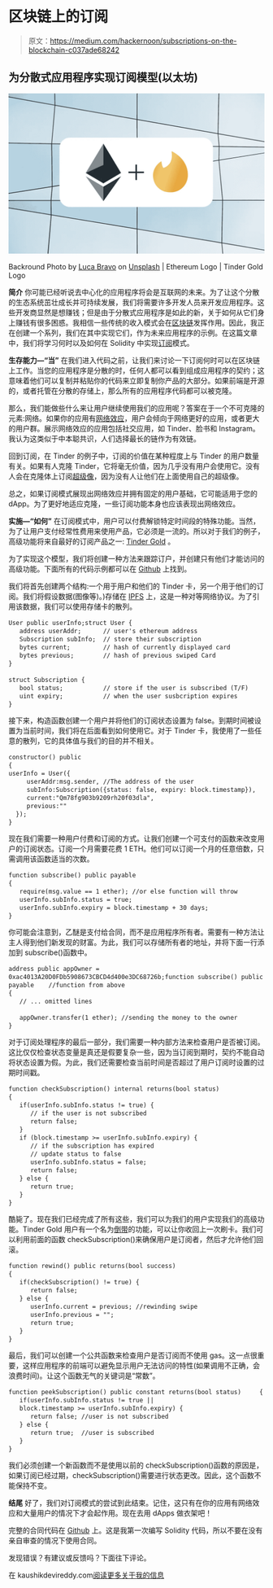 # 区块链上的订阅

> 原文：<https://medium.com/hackernoon/subscriptions-on-the-blockchain-c037ade68242>

## 为分散式应用程序实现订阅模型(以太坊)

![](img/c5f5a2b6681bfd9e46bf3708f33fd6f0.png)

Backround Photo by [Luca Bravo](https://unsplash.com/photos/xnqVGsbXgV4?utm_source=unsplash&utm_medium=referral&utm_content=creditCopyText) on [Unsplash](https://unsplash.com/?utm_source=unsplash&utm_medium=referral&utm_content=creditCopyText) | Ethereum Logo | Tinder Gold Logo

**简介**
你可能已经听说去中心化的应用程序将会是互联网的未来。为了让这个分散的生态系统茁壮成长并可持续发展，我们将需要许多开发人员来开发应用程序。这些开发商显然是想赚钱；但是由于分散式应用程序是如此的新，关于如何从它们身上赚钱有很多困惑。我相信一些传统的收入模式会在[区块链](https://hackernoon.com/tagged/blockchain)发挥作用。因此，我正在创建一个系列，我们在其中实现它们，作为未来应用程序的示例。在这篇文章中，我们将学习何时以及如何在 Solidity 中实现[订阅](https://hackernoon.com/tagged/subscription)模式。

**生存能力—“当”** 在我们进入代码之前，让我们来讨论一下订阅何时可以在区块链上工作。当您的应用程序是分散的时，任何人都可以看到组成应用程序的契约；这意味着他们可以复制并粘贴你的代码来立即复制你产品的大部分。如果前端是开源的，或者托管在分散的存储上，那么所有的应用程序代码都可以被克隆。

那么，我们能做些什么来让用户继续使用我们的应用呢？答案在于一个不可克隆的元素:网络。如果你的应用有[网络效应](https://en.wikipedia.org/wiki/Network_effect)，用户会倾向于网络更好的应用，或者更大的用户群。展示网络效应的应用包括社交应用，如 Tinder、脸书和 Instagram。我认为这类似于中本聪共识，人们选择最长的链作为有效链。

回到订阅，在 Tinder 的例子中，订阅的价值在某种程度上与 Tinder 的用户数量有关。如果有人克隆 Tinder，它将毫无价值，因为几乎没有用户会使用它。没有人会在克隆体上订阅[超级像](https://www.help.tinder.com/hc/en-us/articles/115004493543-Super-Like)，因为没有人让他们在上面使用自己的超级像。

总之，如果订阅模式展现出网络效应并拥有固定的用户基础，它可能适用于您的 dApp。为了更好地适应克隆，一些订阅功能本身也应该表现出网络效应。

**实施—“如何”**
在订阅模式中，用户可以付费解锁特定时间段的特殊功能。当然，为了让用户支付经常性费用来使用产品，它必须是一流的。所以对于我们的例子，高级功能将来自最好的订阅产品之一: [Tinder Gold](https://blog.gotinder.com/introducing-tinder-gold-a-first-class-swipe-experience/) 。

为了实现这个模型，我们将创建一种方法来跟踪订户，并创建只有他们才能访问的高级功能。下面所有的代码示例都可以在 [Github](https://github.com/kloading/RevModels/blob/master/subscription.sol) 上找到。

我们将首先创建两个结构:一个用于用户和他们的 Tinder 卡，另一个用于他们的订阅。我们将假设数据(图像等)。)存储在 [IPFS](http://ipfs.io) 上，这是一种对等网络协议。为了引用该数据，我们可以使用存储卡的散列。

```
User public userInfo;struct User {        
   address userAddr;      // user's ethereum address
   Subscription subInfo;  // store their subscription
   bytes current;         // hash of currently displayed card 
   bytes previous;        // hash of previous swiped Card
} 

struct Subscription {        
   bool status;           // store if the user is subscribed (T/F)           
   uint expiry;           // when the user susbcription expires
}
```

接下来，构造函数创建一个用户并将他们的订阅状态设置为 false。到期时间被设置为当前时间，我们将在后面看到如何使用它。对于 Tinder 卡，我使用了一些任意的散列，它的具体值与我们的目的并不相关。

```
constructor() public     
{        
userInfo = User({
     userAddr:msg.sender, //The address of the user
     subInfo:Subscription({status: false, expiry: block.timestamp}),
     current:"Qm78fg903b9209rh20f03dla",
     previous:""
  });    
}
```

现在我们需要一种用户付费和订阅的方式。让我们创建一个可支付的函数来改变用户的订阅状态。订阅一个月需要花费 1 ETH。他们可以订阅一个月的任意倍数，只需调用该函数适当的次数。

```
function subscribe() public payable     
{        
   require(msg.value == 1 ether); //or else function will throw
   userInfo.subInfo.status = true;        
   userInfo.subInfo.expiry = block.timestamp + 30 days;  
}
```

你可能会注意到，乙醚是支付给合同，而不是应用程序所有者。需要有一种方法让主人得到他们新发现的财富。为此，我们可以存储所有者的地址，并将下面一行添加到 subscribe()函数中。

```
address public appOwner = 0xac4013A20D0FDb5908673CBCD4d400e3DC68726b;function subscribe() public payable    //function from above
{        
   // ... omitted lines

   appOwner.transfer(1 ether); //sending the money to the owner
}
```

对于订阅处理程序的最后一部分，我们需要一种内部方法来检查用户是否被订阅。这比仅仅检查状态变量是真还是假要复杂一些，因为当订阅到期时，契约不能自动将状态设置为假。为此，我们还需要检查当前时间是否超过了用户订阅时设置的过期时间戳。

```
function checkSubscription() internal returns(bool status)    
{        
   if(userInfo.subInfo.status != true) {  
      // if the user is not subscribed          
      return false;        
   }        
   if (block.timestamp >= userInfo.subInfo.expiry) {   
      // if the subscription has expired  
      // update status to false        
      userInfo.subInfo.status = false;            
      return false;        
   } else {            
      return true;        
   }    
}
```

酷毙了。现在我们已经完成了所有这些，我们可以为我们的用户实现我们的高级功能。Tinder Gold 用户有一个名为[倒带](https://www.help.tinder.com/hc/en-us/articles/115004493323-Rewind)的功能，可以让你收回上一次刷卡。我们可以利用前面的函数 checkSubscription()来确保用户是订阅者，然后才允许他们回滚。

```
function rewind() public returns(bool success)    
{        
   if(checkSubscription() != true) {            
      return false;        
   } else {            
      userInfo.current = previous; //rewinding swipe
      userInfo.previous = "";        
      return true;        
   }    
}
```

最后，我们可以创建一个公共函数来检查用户是否订阅而不使用 gas。这一点很重要，这样应用程序的前端可以避免显示用户无法访问的特性(如果调用不正确，会浪费时间)。让这个函数无气的关键词是“常数”。

```
function peekSubscription() public constant returns(bool status)     {        
   if(userInfo.subInfo.status != true || 
   block.timestamp >= userInfo.subInfo.expiry) {            
      return false; //user is not subscribed
   } else {            
      return true;  //user is subscribed        
   }    
}
```

我们必须创建一个新函数而不是使用以前的 checkSubscription()函数的原因是，如果订阅已经过期，checkSubscription()需要进行状态更改。因此，这个函数不能保持不变。

**结尾**
好了，我们对订阅模式的尝试到此结束。记住，这只有在你的应用有网络效应和大量用户的情况下才会起作用。现在去用 dApps 做衣架吧！

完整的合同代码在 [Github](https://github.com/kloading/RevModels/blob/master/subscription.sol) 上。这是我第一次编写 Solidity 代码，所以不要在没有亲自审查的情况下使用合同。

发现错误？有建议或反馈吗？下面往下评论。

在 kaushikdevireddy.com[阅读更多关于我的信息](https://kaushikdevireddy.com)